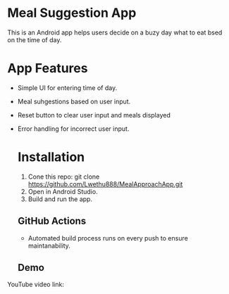 # Meal Suggestion App
This is an Android app helps users decide on a buzy day what to eat bsed on the time of day.

# App Features
- Simple UI for entering time of day.
- Meal suhgestions based on user input.
- Reset button to clear user input and meals displayed
- Error handling for incorrect user input.

  # Installation
  1. Cone this repo: git clone https://github.com/Lwethu888/MealApproachApp.git
  2. Open in Android Studio.
  3. Build and run the app.

  ## GitHub Actions
  - Automated build process runs on every push to ensure maintanability.

  ## Demo
YouTube video link: 
